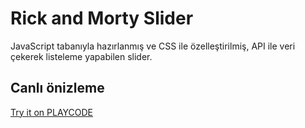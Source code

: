# Rick and Morty Slider
JavaScript tabanıyla hazırlanmış ve CSS ile özelleştirilmiş, API ile veri çekerek listeleme yapabilen slider.

## Canlı önizleme
[Try it on PLAYCODE](https://1196994.playcode.io/)
